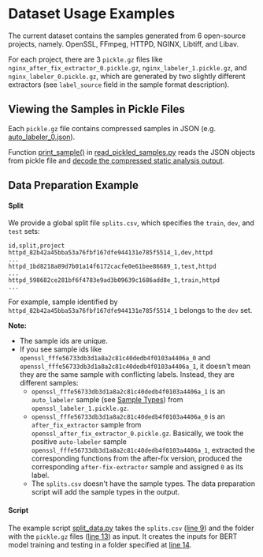 # Dataset Usage Examples

The current dataset contains the samples generated from 6 open-source projects, namely. OpenSSL, FFmpeg, HTTPD, NGINX, Libtiff, and Libav. 

For each project, there are 3 `pickle.gz` files like `nginx_after_fix_extractor_0.pickle.gz`, `nginx_labeler_1.pickle.gz`, and `nginx_labeler_0.pickle.gz`, which are generated by two slightly different extractors (see `label_source` field in the sample format description). 


## Viewing the Samples in Pickle Files

Each `pickle.gz` file contains compressed samples in JSON (e.g. [auto_labeler_0.json](samples/auto_labeler_0.json)). 

Function [print_sample()](../scripts/dataset_generator/misc/read_pickled_samples.py#L24-L52) in [read_pickled_samples.py](../scripts/dataset_generator/misc/read_pickled_samples.py) reads the JSON objects from pickle file and [decode the compressed static analysis output](../scripts/dataset_generator/misc/read_pickled_samples.py#L49). 



## Data Preparation Example  

#### Split
We provide a global split file `splits.csv`, which specifies the `train`, `dev`, and `test` sets:
```
id,split,project
httpd_82b42a45bba53a76fbf167dfe944131e785f5514_1,dev,httpd
...
httpd_1bd8218a89d7b01a14f6172cacfe0e61bee86689_1,test,httpd
...
httpd_598682ce281bf6f4783e9ad3b09639c1686add8e_1,train,httpd
...
```
For example, sample identified by `httpd_82b42a45bba53a76fbf167dfe944131e785f5514_1` belongs to the `dev` set.

**Note:** 
* The sample ids are unique. 
* If you see sample ids like `openssl_fffe56733db3d1a8a2c81c40dedb4f0103a4406a_0` and `openssl_fffe56733db3d1a8a2c81c40dedb4f0103a4406a_1`, it doesn't mean they are the same sample with conflicting labels. Instead, they are different samples:
    - `openssl_fffe56733db3d1a8a2c81c40dedb4f0103a4406a_1` is an `auto_labeler` sample (see [Sample Types](../README.md#sample-types)) from `openssl_labeler_1.pickle.gz`.
    - `openssl_fffe56733db3d1a8a2c81c40dedb4f0103a4406a_0` is an `after_fix_extractor` sample from `openssl_after_fix_extractor_0.pickle.gz`. Basically, we took the positive `auto-labeler` sample `openssl_fffe56733db3d1a8a2c81c40dedb4f0103a4406a_1`, extracted the corresponding functions from the after-fix version, produced the corresponding `after-fix-extractor` sample and assigned `0` as its label. 
    - The `splits.csv` doesn't have the sample types. The data preparation script will add the sample types in the output.




#### Script

The example script [split_data.py](../scripts/data_splits/split_data.py) takes the `splits.csv` ([line 9](../scripts/data_splits/split_data.py#L9)) and the folder with the `pickle.gz` files ([line 13](../scripts/data_splits/split_data.py#L13)) as input. It creates the inputs for BERT model training and testing in a folder specified at [line 14](../scripts/data_splits/split_data.py#L14).